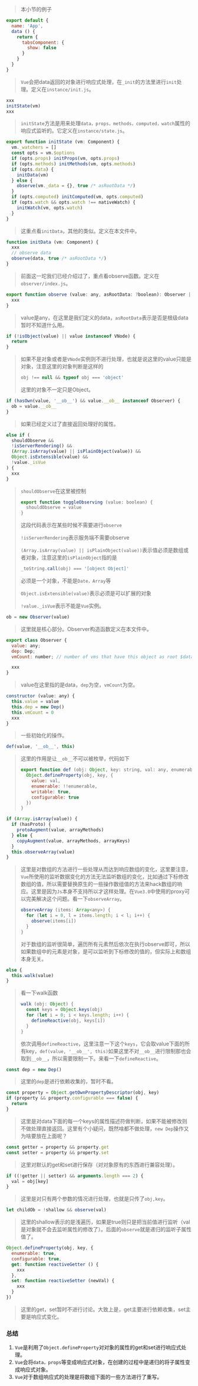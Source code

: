 > 本小节的例子

```javascript
export default {
  name: 'App',
  data () {
    return {
      tabsComponent: {
        show: false
      }
    }
  }
}
```

> `Vue`会把data返回的对象进行响应式处理，在`_init`的方法里进行`init`处理。定义在`instance/init.js`。

```javascript
xxx
initState(vm)
xxx
```

> `initState`方法是用来处理`data，props，methods，computed，watch`属性的响应式监听的。它定义在`instance/state.js`。

```javascript
export function initState (vm: Component) {
  vm._watchers = []
  const opts = vm.$options
  if (opts.props) initProps(vm, opts.props)
  if (opts.methods) initMethods(vm, opts.methods)
  if (opts.data) {
    initData(vm)
  } else {
    observe(vm._data = {}, true /* asRootData */)
  }
  if (opts.computed) initComputed(vm, opts.computed)
  if (opts.watch && opts.watch !== nativeWatch) {
    initWatch(vm, opts.watch)
  }
}
```

> 这重点看`initData`，其他的类似。定义在本文件中。

```javascript
function initData (vm: Component) {
  xxx
  // observe data
  observe(data, true /* asRootData */)
}
```

> 前面这一坨我们已经介绍过了，重点看observe函数。定义在`observer/index.js`。

```javascript
export function observe (value: any, asRootData: ?boolean): Observer | void {
  xxx
}
```

> value是any，在这里是我们定义的data，`asRootData`表示是否是根级data暂时不知道什么用。

```javascript
if (!isObject(value) || value instanceof VNode) {
  return
}
```

> 如果不是对象或者是`VNode`实例则不进行处理，也就是说这里的value只能是对象，注意这里的对象判断是这样的
>
> ```javascript
> obj !== null && typeof obj === 'object'
> ```
>
> 这里的对象不一定只是Object。

```javascript
if (hasOwn(value, '__ob__') && value.__ob__ instanceof Observer) {
  ob = value.__ob__
}
```

> 如果已经定义过了直接返回处理好的属性。

```javascript
else if (
  shouldObserve &&
  !isServerRendering() &&
  (Array.isArray(value) || isPlainObject(value)) &&
  Object.isExtensible(value) &&
  !value._isVue
) {
  xxx
}
```

> `shouldObserve`在这里被控制
>
> ```javascript
> export function toggleObserving (value: boolean) {
>   shouldObserve = value
> }
> ```
>
> 这段代码表示在某些时候不需要进行`observe`
>
> `!isServerRendering`表示服务端不需要observe
>
> `(Array.isArray(value) || isPlainObject(value))`表示值必须是数组或者对象，注意这里的`isPlainObject`指的是
>
> ```javascript
> _toString.call(obj) === '[object Object]'
> ```
>
> 必须是一个对象，不能是`Date，Array`等
>
> `Object.isExtensible(value)`表示必须是可以扩展的对象
>
> `!value._isVue`表示不能是`Vue`实例。

```javascript
ob = new Observer(value)
```

> 这里就是核心部分。Observer构造函数定义在本文件中。

```javascript
export class Observer {
  value: any;
  dep: Dep;
  vmCount: number; // number of vms that have this object as root $data

  xxx
}
```

> value在这里指的是data，`dep`为空，`vmCount`为空。

```javascript
constructor (value: any) {
  this.value = value
  this.dep = new Dep()
  this.vmCount = 0
  xxx
}
```

> 一些初始化的操作。

```javascript
def(value, '__ob__', this)
```

> 这里的作用是让`__ob__`不可以被枚举，代码如下
>
> ```javascript
> export function def (obj: Object, key: string, val: any, enumerable?: boolean) {
>   Object.defineProperty(obj, key, {
>     value: val,
>     enumerable: !!enumerable,
>     writable: true,
>     configurable: true
>   })
> }
> ```

```javascript
if (Array.isArray(value)) {
  if (hasProto) {
    protoAugment(value, arrayMethods)
  } else {
    copyAugment(value, arrayMethods, arrayKeys)
  }
  this.observeArray(value)
}
```

> 这里是对数组的方法进行一些处理从而达到响应数组的变化，这里要注意，`Vue`所使用的监听数据变化的方法无法监听数组的变化，比如通过下标修改数组的值，所以需要替换原生的一些操作数组值的方法来hack数组的响应。这里是因为`Js`本身不支持所以才这样处理。在`Vue3.0`中使用的proxy可以完美解决这个问题。看一下`observeArray`。
>
> ```javascript
> observeArray (items: Array<any>) {
>   for (let i = 0, l = items.length; i < l; i++) {
>     observe(items[i])
>   }
> }
> ```
>
> 对于数组的监听很简单，遍历所有元素然后依次在执行observe即可，所以如果数组中的元素是对象，是可以监听到下标修改的值的，但实际上和数组本身无关。

```javascript
else {
  this.walk(value)
}
```

> 看一下walk函数
>
> ```javascript
> walk (obj: Object) {
>   const keys = Object.keys(obj)
>   for (let i = 0; i < keys.length; i++) {
>     defineReactive(obj, keys[i])
>   }
> }
> ```
>
> 依次调用`defineReactive`，这里注意一下这个`keys`，它会取value下面的所有key，`def(value, '__ob__', this)`如果这里不对`__ob__`进行限制那也会取到`__ob__`，所以需要限制一下。来看一下`defineReactive`。

```javascript
const dep = new Dep()
```

> 这里的`dep`是进行依赖收集的，暂时不看。

```javascript
const property = Object.getOwnPropertyDescriptor(obj, key)
if (property && property.configurable === false) {
  return
}
```

> 这里是对data下面的每一个keys的属性描述符做判断，如果不能被修改则不做处理直接返回。这里有个小疑问，既然啥都不做处理，`new Dep`操作又为啥要放在上面呢？

```javascript
const getter = property && property.get
const setter = property && property.set
```

> 这里对默认的get和set进行保存（对对象原有的东西进行兼容处理）。

```javascript
if ((!getter || setter) && arguments.length === 2) {
  val = obj[key]
}
```

> 这里是对只有两个参数的情况进行处理，也就是只传了`obj,key`。

```javascript
let childOb = !shallow && observe(val)
```

> 这里的shallow表示的是浅遍历，如果是true则只是把当前值进行监听（val是对象就不会去监听属性的修改了）。后面的`observe`就是递归的监听子属性值了。

```javascript
Object.defineProperty(obj, key, {
  enumerable: true,
  configurable: true,
  get: function reactiveGetter () {
    xxx
  },
  set: function reactiveSetter (newVal) {
    xxx
  }
})
```

> 这里的get，set暂时不进行讨论。大致上是，get主要进行依赖收集，set主要是响应式变化。

### 总结

1. `Vue`是利用了`Object.defineProperty`对对象的属性的get和set进行响应式处理。
2. `Vue`会将`data，props`等变成响应式对象，在创建的过程中是递归的将子属性变成响应式对象。
3. `Vue`对于数组响应式的处理是将数组下面的一些方法进行了重写。

